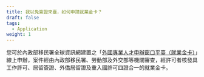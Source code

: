 ```yaml
---
title: 我以免簽證來臺，如何申請就業金卡？
draft: false
tags:
  - Application
weight: 1
---
```

您可於內政部移民署全球資訊網建置之「[外國專業人才申辦窗口平臺（就業金卡）](https://coa.immigration.gov.tw/coa-frontend/four-in-one/entry "至外國專業人才申辦窗口平臺")」線上申辦，案件經由內政部移民署、勞動部及外交部等機關審查，經許可者核發具工作許可、居留簽證、外僑居留證及重入國許可四證合一的就業金卡。
